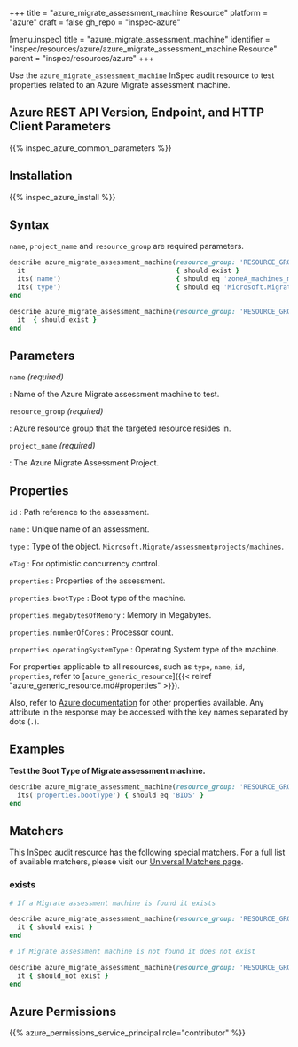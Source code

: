 +++
title = "azure_migrate_assessment_machine Resource"
platform = "azure"
draft = false
gh_repo = "inspec-azure"

[menu.inspec]
title = "azure_migrate_assessment_machine"
identifier = "inspec/resources/azure/azure_migrate_assessment_machine Resource"
parent = "inspec/resources/azure"
+++

Use the `azure_migrate_assessment_machine` InSpec audit resource to test properties related to an Azure Migrate assessment machine.

## Azure REST API Version, Endpoint, and HTTP Client Parameters

{{% inspec_azure_common_parameters %}}

## Installation

{{% inspec_azure_install %}}

## Syntax

`name`, `project_name` and `resource_group`  are required parameters.

```ruby
describe azure_migrate_assessment_machine(resource_group: 'RESOURCE_GROUP', project_name: 'MIGRATE_ASSESSMENT_PROJECT_NAME' name: 'MIGRATE_ASSESSMENT_MACHINE_NAME') do
  it                                      { should exist }
  its('name')                             { should eq 'zoneA_machines_migrate_assessment' }
  its('type')                             { should eq 'Microsoft.Migrate/assessmentprojects/machines' }
end
```

```ruby
describe azure_migrate_assessment_machine(resource_group: 'RESOURCE_GROUP', project_name: 'MIGRATE_ASSESSMENT_PROJECT_NAME' name: 'MIGRATE_ASSESSMENT_MACHINE_NAME') do
  it  { should exist }
end
```

## Parameters

`name` _(required)_

: Name of the Azure Migrate assessment machine to test.

`resource_group` _(required)_

: Azure resource group that the targeted resource resides in.

`project_name` _(required)_

: The Azure Migrate Assessment Project.

## Properties

`id`
: Path reference to the assessment.

`name`
: Unique name of an assessment.

`type`
: Type of the object. `Microsoft.Migrate/assessmentprojects/machines`.

`eTag`
: For optimistic concurrency control.

`properties`
: Properties of the assessment.

`properties.bootType`
: Boot type of the machine.

`properties.megabytesOfMemory`
: Memory in Megabytes.

`properties.numberOfCores`
: Processor count.

`properties.operatingSystemType`
: Operating System type of the machine.


For properties applicable to all resources, such as `type`, `name`, `id`, `properties`, refer to [`azure_generic_resource`]({{< relref "azure_generic_resource.md#properties" >}}).

Also, refer to [Azure documentation](https://docs.microsoft.com/en-us/rest/api/migrate/assessment/machines/get) for other properties available.
Any attribute in the response may be accessed with the key names separated by dots (`.`).

## Examples

**Test the Boot Type of Migrate assessment machine.**

```ruby
describe azure_migrate_assessment_machine(resource_group: 'RESOURCE_GROUP', project_name: 'MIGRATE_ASSESSMENT_PROJECT_NAME', name: 'MIGRATE_ASSESSMENT_MACHINE_NAME') do
  its('properties.bootType') { should eq 'BIOS' }
end
```

## Matchers

This InSpec audit resource has the following special matchers. For a full list of available matchers, please visit our [Universal Matchers page](/inspec/matchers/).

### exists

```ruby
# If a Migrate assessment machine is found it exists

describe azure_migrate_assessment_machine(resource_group: 'RESOURCE_GROUP', project_name: 'MIGRATE_ASSESSMENT_PROJECT_NAME' name: 'MIGRATE_ASSESSMENT_MACHINE_NAME') do
  it { should exist }
end

# if Migrate assessment machine is not found it does not exist

describe azure_migrate_assessment_machine(resource_group: 'RESOURCE_GROUP', project_name: 'MIGRATE_ASSESSMENT_PROJECT_NAME' name: 'MIGRATE_ASSESSMENT_MACHINE_NAME') do
  it { should_not exist }
end
```

## Azure Permissions

{{% azure_permissions_service_principal role="contributor" %}}

